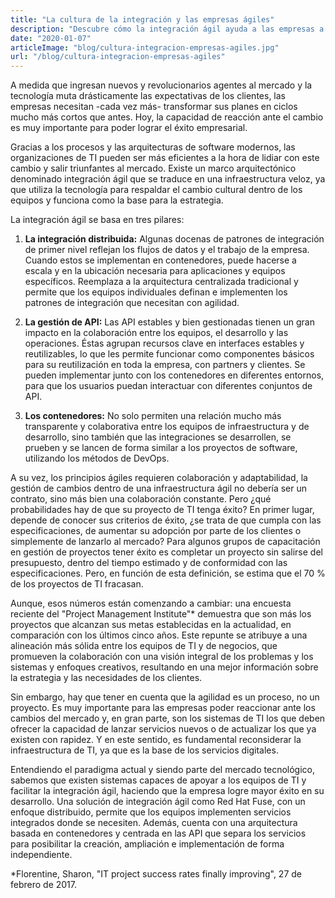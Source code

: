 ```yaml
---
title: "La cultura de la integración y las empresas ágiles"
description: "Descubre cómo la integración ágil ayuda a las empresas a ser más eficientes y adaptarse rápidamente a los cambios del mercado"
date: "2020-01-07"
articleImage: "blog/cultura-integracion-empresas-agiles.jpg"
url: "/blog/cultura-integracion-empresas-agiles"
---
```


A medida que ingresan nuevos y revolucionarios agentes al mercado y la tecnología muta drásticamente las expectativas de los clientes, las empresas necesitan -cada vez más- transformar sus planes en ciclos mucho más cortos que antes. Hoy, la capacidad de reacción ante el cambio es muy importante para poder lograr el éxito empresarial.

Gracias a los procesos y las arquitecturas de software modernos, las organizaciones de TI pueden ser más eficientes a la hora de lidiar con este cambio y salir triunfantes al mercado. Existe un marco arquitectónico denominado integración ágil que se traduce en una infraestructura veloz, ya que utiliza la tecnología para respaldar el cambio cultural dentro de los equipos y funciona como la base para la estrategia.

La integración ágil se basa en tres pilares:

1. **La integración distribuida:** Algunas docenas de patrones de integración de primer nivel reflejan los flujos de datos y el trabajo de la empresa. Cuando estos se implementan en contenedores, puede hacerse a escala y en la ubicación necesaria para aplicaciones y equipos específicos. Reemplaza a la arquitectura centralizada tradicional y permite que los equipos individuales definan e implementen los patrones de integración que necesitan con agilidad.

2. **La gestión de API:** Las API estables y bien gestionadas tienen un gran impacto en la colaboración entre los equipos, el desarrollo y las operaciones. Éstas agrupan recursos clave en interfaces estables y reutilizables, lo que les permite funcionar como componentes básicos para su reutilización en toda la empresa, con partners y clientes. Se pueden implementar junto con los contenedores en diferentes entornos, para que los usuarios puedan interactuar con diferentes conjuntos de API.

3. **Los contenedores:** No solo permiten una relación mucho más transparente y colaborativa entre los equipos de infraestructura y de desarrollo, sino también que las integraciones se desarrollen, se prueben y se lancen de forma similar a los proyectos de software, utilizando los métodos de DevOps.

A su vez, los principios ágiles requieren colaboración y adaptabilidad, la gestión de cambios dentro de una infraestructura ágil no debería ser un contrato, sino más bien una colaboración constante. Pero ¿qué probabilidades hay de que su proyecto de TI tenga éxito? En primer lugar, depende de conocer sus criterios de éxito, ¿se trata de que cumpla con las especificaciones, de aumentar su adopción por parte de los clientes o simplemente de lanzarlo al mercado? Para algunos grupos de capacitación en gestión de proyectos tener éxito es completar un proyecto sin salirse del presupuesto, dentro del tiempo estimado y de conformidad con las especificaciones. Pero, en función de esta definición, se estima que el 70 % de los proyectos de TI fracasan.

Aunque, esos números están comenzando a cambiar: una encuesta reciente del "Project Management Institute"\* demuestra que son más los proyectos que alcanzan sus metas establecidas en la actualidad, en comparación con los últimos cinco años. Este repunte se atribuye a una alineación más sólida entre los equipos de TI y de negocios, que promueven la colaboración con una visión integral de los problemas y los sistemas y enfoques creativos, resultando en una mejor información sobre la estrategia y las necesidades de los clientes.

Sin embargo, hay que tener en cuenta que la agilidad es un proceso, no un proyecto. Es muy importante para las empresas poder reaccionar ante los cambios del mercado y, en gran parte, son los sistemas de TI los que deben ofrecer la capacidad de lanzar servicios nuevos o de actualizar los que ya existen con rapidez. Y en este sentido, es fundamental reconsiderar la infraestructura de TI, ya que es la base de los servicios digitales.

Entendiendo el paradigma actual y siendo parte del mercado tecnológico, sabemos que existen sistemas capaces de apoyar a los equipos de TI y facilitar la integración ágil, haciendo que la empresa logre mayor éxito en su desarrollo. Una solución de integración ágil como Red Hat Fuse, con un enfoque distribuido, permite que los equipos implementen servicios integrados donde se necesiten. Además, cuenta con una arquitectura basada en contenedores y centrada en las API que separa los servicios para posibilitar la creación, ampliación e implementación de forma independiente.

\*Florentine, Sharon, "IT project success rates finally improving", 27 de febrero de 2017.
